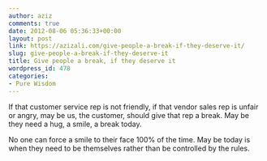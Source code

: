 ```yaml
---
author: aziz
comments: true
date: 2012-08-06 05:36:33+00:00
layout: post
link: https://azizali.com/give-people-a-break-if-they-deserve-it/
slug: give-people-a-break-if-they-deserve-it
title: Give people a break, if they deserve it
wordpress_id: 478
categories:
- Pure Wisdom
---
```


If that customer service rep is not friendly, if that vendor sales rep is unfair or angry, may be us, the customer, should give that rep a break. May be they need a hug, a smile, a break today. 

No one can force a smile to their face 100% of the time. May be today is when they need to be themselves rather than be controlled by the rules.

